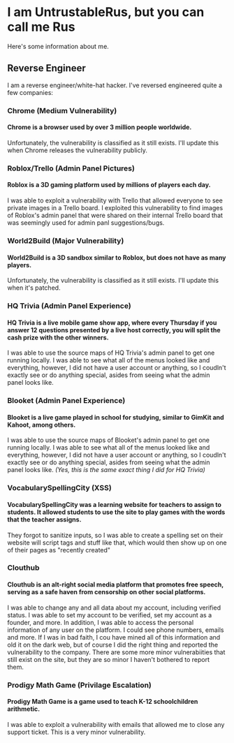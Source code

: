 # I am UntrustableRus, but you can call me Rus
Here's some information about me.
## Reverse Engineer
I am a reverse engineer/white-hat hacker. I've reversed engineered quite a few companies:
### Chrome (Medium Vulnerability)
#### Chrome is a browser used by over 3 million people worldwide.
Unfortunately, the vulnerability is classified as it still exists. I'll update this when Chrome releases the vulnerability publicly.
### Roblox/Trello (Admin Panel Pictures)
#### Roblox is a 3D gaming platform used by millions of players each day.
I was able to exploit a vulnerability with Trello that allowed everyone to see private images in a Trello board. I exploited this vulnerability to find images of Roblox's admin panel that were shared on their internal Trello board that was seemingly used for admin panl suggestions/bugs.
### World2Build (Major Vulnerability)
#### World2Build is a 3D sandbox similar to Roblox, but does not have as many players.
Unfortunately, the vulnerability is classified as it still exists. I'll update this when it's patched.
### HQ Trivia (Admin Panel Experience)
#### HQ Trivia is a live mobile game show app, where every Thursday if you answer 12 questions presented by a live host correctly, you will split the cash prize with the other winners.
I was able to use the source maps of HQ Trivia's admin panel to get one running locally. I was able to see what all of the menus looked like and everything, however, I did not have a user account or anything, so I coudln't exactly see or do anything special, asides from seeing what the admin panel looks like.
### Blooket (Admin Panel Experience)
#### Blooket is a live game played in school for studying, similar to GimKit and Kahoot, among others.
I was able to use the source maps of Blooket's admin panel to get one running locally. I was able to see what all of the menus looked like and everything, however, I did not have a user account or anything, so I coudln't exactly see or do anything special, asides from seeing what the admin panel looks like. *(Yes, this is the same exact thing I did for HQ Trivia)*
### VocabularySpellingCity (XSS)
#### VocabularySpellingCity was a learning website for teachers to assign to students. It allowed students to use the site to play games with the words that the teacher assigns.
They forgot to sanitize inputs, so I was able to create a spelling set on their website will script tags and stuff like that, which would then show up on one of their pages as "recently created"
### Clouthub
#### Clouthub is an alt-right social media platform that promotes free speech, serving as a safe haven from censorship on other social platforms.
I was able to change any and all data about my account, including verified status. I was able to set my account to be verified, set my account as a founder, and more. In addition, I was able to access the personal information of any user on the platform. I could see phone numbers, emails and more. If I was in bad faith, I cou have mined all of this information and old it on the dark web, but of course I did the right thing and reported the vulnerability to the company. There are some more minor vulnerabiities that still exist on the site, but they are so minor I haven't bothered to report them.
### Prodigy Math Game (Privilage Escalation)
#### Prodigy Math Game is a game used to teach K-12 schoolchildren arithmetic.
I was able to exploit a vulnerability with emails that allowed me to close any support ticket. This is a very minor vulnerability.

